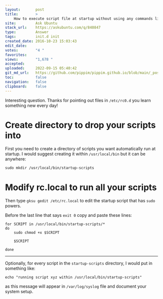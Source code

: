 ```yaml
---
layout:       post
title:        >
    How to execute script file at startup without using any commands like ln -s or any other to be executed at first?
site:         Ask Ubuntu
stack_url:    https://askubuntu.com/q/840847
type:         Answer
tags:         init.d init
created_date: 2016-10-23 15:03:43
edit_date:    
votes:        "4 "
favorites:    
views:        "1,678 "
accepted:     
uploaded:     2022-09-15 05:40:42
git_md_url:   https://github.com/pippim/pippim.github.io/blob/main/_posts/2016/2016-10-23-How-to-execute-script-file-at-startup-without-using-any-commands-like-ln-s-or-any-other-to-be-executed-at-first_.md
toc:          false
navigation:   false
clipboard:    false
---
```


Interesting question. Thanks for pointing out files in `/etc/rc0.d` you learn something new every day!

# Create directory to drop your scripts into

First you need to create a directory of scripts you want automatically run at startup. I would suggest creating it within `/usr/local/bin` but it can be anywhere:

``` 
sudo mkdir /usr/local/bin/startup-scripts
```

# Modify rc.local to run all your scripts

Then type `gksu gedit /etc/rc.local` to edit the startup script that has `sudo` powers.

Before the last line that says `exit 0` copy and paste these lines:

	for SCRIPT in /usr/local/bin/startup-scripts/*
	do
		sudo chmod +x $SCRIPT
``` 
    $SCRIPT
```
	done


----------


Optionally, for every script in the `startup-scripts` directory, I would put in something like:

``` 
echo "running script xyz within /usr/local/bin/startup-scripts"
```

as this message will appear in `/var/log/syslog` file and document your system setup.
